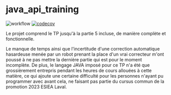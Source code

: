 # java_api_training
![workflow](https://github.com/Mael35/java_api_training/actions/workflows/build.yml/badge.svg)
[![codecov](https://codecov.io/gh/Mael35/java_api_training/branch/main/graph/badge.svg?token=5gVHGzOJlG)](https://codecov.io/gh/Mael35/java_api_training)

Le projet comprend le TP jusqu'à la partie 5 incluse, de manière complète et fonctionnelle.

Le manque de temps ainsi que l'incertitude d'une correction automatique hasardeuse menée par un robot prenant la place d'un vrai correcteur m'ont poussé à ne pas mettre la dernière partie qui est pour le moment incomplète. De plus, le langage JAVA imposé pour ce TP n'a été que grossièrement entrepris pendant les heures de cours allouées à cette matière, ce qui ajoute une certaine difficulté pour les personnes n'ayant pu programmer avec avant cela, ne faisant pas partie du cursus commun de la promotion 2023 ESIEA Laval.

